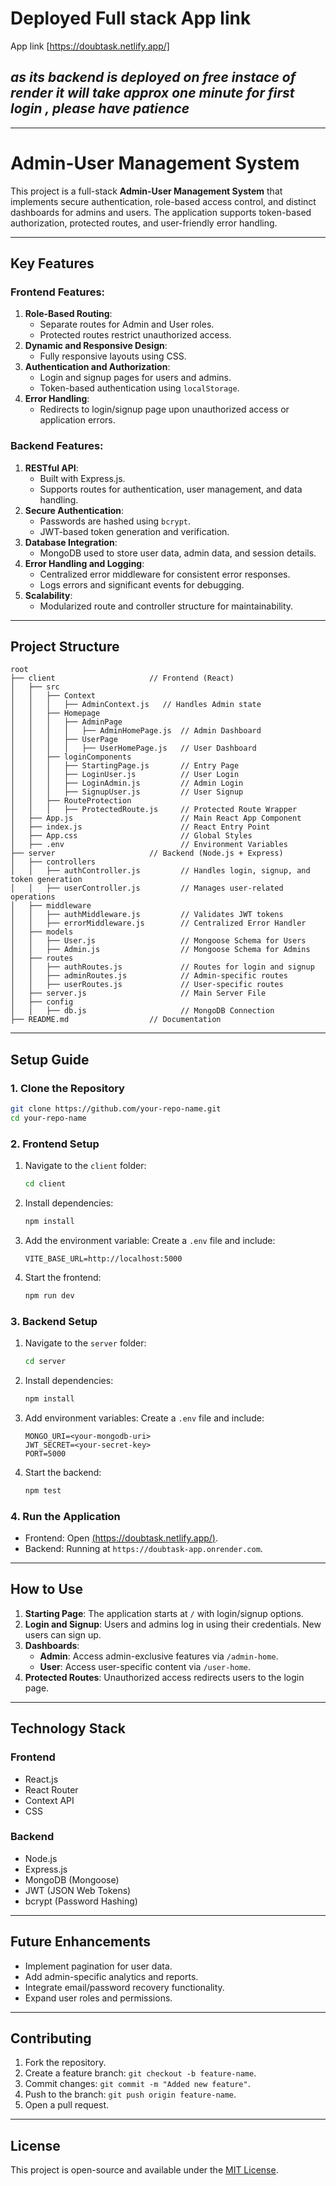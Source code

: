 
# **Deployed Full stack App link**

App link [https://doubtask.netlify.app/]

## *as its backend is deployed on free instace of render it will take approx one minute for first login , please have patience* 
---
# **Admin-User Management System**

This project is a full-stack **Admin-User Management System** that implements secure authentication, role-based access control, and distinct dashboards for admins and users. The application supports token-based authorization, protected routes, and user-friendly error handling.

---

## **Key Features**

### **Frontend Features:**
1. **Role-Based Routing**:
   - Separate routes for Admin and User roles.
   - Protected routes restrict unauthorized access.
2. **Dynamic and Responsive Design**:
   - Fully responsive layouts using CSS.
3. **Authentication and Authorization**:
   - Login and signup pages for users and admins.
   - Token-based authentication using `localStorage`.
4. **Error Handling**:
   - Redirects to login/signup page upon unauthorized access or application errors.

### **Backend Features:**
1. **RESTful API**:
   - Built with Express.js.
   - Supports routes for authentication, user management, and data handling.
2. **Secure Authentication**:
   - Passwords are hashed using `bcrypt`.
   - JWT-based token generation and verification.
3. **Database Integration**:
   - MongoDB used to store user data, admin data, and session details.
4. **Error Handling and Logging**:
   - Centralized error middleware for consistent error responses.
   - Logs errors and significant events for debugging.
5. **Scalability**:
   - Modularized route and controller structure for maintainability.

---

## **Project Structure**

```
root
├── client                     // Frontend (React)
│   ├── src
│   │   ├── Context
│   │   │   ├── AdminContext.js   // Handles Admin state
│   │   ├── Homepage
│   │   │   ├── AdminPage
│   │   │   │   ├── AdminHomePage.js  // Admin Dashboard
│   │   │   ├── UserPage
│   │   │   │   ├── UserHomePage.js   // User Dashboard
│   │   ├── loginComponents
│   │   │   ├── StartingPage.js       // Entry Page
│   │   │   ├── LoginUser.js          // User Login
│   │   │   ├── LoginAdmin.js         // Admin Login
│   │   │   ├── SignupUser.js         // User Signup
│   │   ├── RouteProtection
│   │   │   ├── ProtectedRoute.js     // Protected Route Wrapper
│   ├── App.js                        // Main React App Component
│   ├── index.js                      // React Entry Point
│   ├── App.css                       // Global Styles
│   ├── .env                          // Environment Variables
├── server                     // Backend (Node.js + Express)
│   ├── controllers
│   │   ├── authController.js         // Handles login, signup, and token generation
│   │   ├── userController.js         // Manages user-related operations
│   ├── middleware
│   │   ├── authMiddleware.js         // Validates JWT tokens
│   │   ├── errorMiddleware.js        // Centralized Error Handler
│   ├── models
│   │   ├── User.js                   // Mongoose Schema for Users
│   │   ├── Admin.js                  // Mongoose Schema for Admins
│   ├── routes
│   │   ├── authRoutes.js             // Routes for login and signup
│   │   ├── adminRoutes.js            // Admin-specific routes
│   │   ├── userRoutes.js             // User-specific routes
│   ├── server.js                     // Main Server File
│   ├── config
│   │   ├── db.js                     // MongoDB Connection
├── README.md                  // Documentation
```

---

## **Setup Guide**

### **1. Clone the Repository**
```bash
git clone https://github.com/your-repo-name.git
cd your-repo-name
```

### **2. Frontend Setup**
1. Navigate to the `client` folder:
   ```bash
   cd client
   ```
2. Install dependencies:
   ```bash
   npm install
   ```
3. Add the environment variable:
   Create a `.env` file and include:
   ```plaintext
   VITE_BASE_URL=http://localhost:5000
   ```
4. Start the frontend:
   ```bash
   npm run dev
   ```

### **3. Backend Setup**
1. Navigate to the `server` folder:
   ```bash
   cd server
   ```
2. Install dependencies:
   ```bash
   npm install
   ```
3. Add environment variables:
   Create a `.env` file and include:
   ```plaintext
   MONGO_URI=<your-mongodb-uri>
   JWT_SECRET=<your-secret-key>
   PORT=5000
   ```
4. Start the backend:
   ```bash
   npm test
   ```

### **4. Run the Application**
- Frontend: Open [(https://doubtask.netlify.app/)]([https://doubtask.netlify.app/]).
- Backend: Running at `https://doubtask-app.onrender.com`.

---

## **How to Use**

1. **Starting Page**: The application starts at `/` with login/signup options.
2. **Login and Signup**: Users and admins log in using their credentials. New users can sign up.
3. **Dashboards**:
   - **Admin**: Access admin-exclusive features via `/admin-home`.
   - **User**: Access user-specific content via `/user-home`.
4. **Protected Routes**: Unauthorized access redirects users to the login page.

---

## **Technology Stack**

### **Frontend**
- React.js
- React Router
- Context API
- CSS

### **Backend**
- Node.js
- Express.js
- MongoDB (Mongoose)
- JWT (JSON Web Tokens)
- bcrypt (Password Hashing)

---

## **Future Enhancements**
- Implement pagination for user data.
- Add admin-specific analytics and reports.
- Integrate email/password recovery functionality.
- Expand user roles and permissions.

---

## **Contributing**
1. Fork the repository.
2. Create a feature branch: `git checkout -b feature-name`.
3. Commit changes: `git commit -m "Added new feature"`.
4. Push to the branch: `git push origin feature-name`.
5. Open a pull request.

---

## **License**
This project is open-source and available under the [MIT License](LICENSE).
